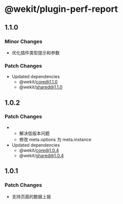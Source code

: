 # @wekit/plugin-perf-report

## 1.1.0

### Minor Changes

- 优化插件类型提示和参数

### Patch Changes

- Updated dependencies
  - @wekit/core@1.1.0
  - @wekit/shared@1.1.0

## 1.0.2

### Patch Changes

- - 解决低版本问题
  - 修改 meta.options 为 meta.instance
- Updated dependencies
  - @wekit/core@1.0.4
  - @wekit/shared@1.0.4

## 1.0.1

### Patch Changes

- 支持页面的数据上报
